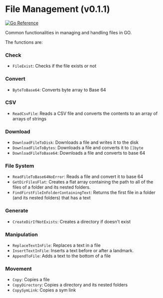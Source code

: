 # File Management (v0.1.1)

[![Go Reference](https://pkg.go.dev/badge/github.com/vieolo/file-management.svg)](https://pkg.go.dev/github.com/vieolo/file-management)

Common functionalities in managing and handling files in GO.

The functions are:

### Check
- `FileExist`: Checks if the file exists or not

### Convert
- `ByteToBase64`: Converts byte array to Base 64

### CSV
- `ReadCsvFile`: Reads a CSV file and converts the contents to an array of arrays of strings

### Download
- `DownloadFileToDisk`: Downloads a file and writes it to the disk
- `DownloadFileToBytes`: Downloads a file and converts it to `[]byte`
- `DownloadFileToBase64`: Downloads a file and converts to base 64

### File System
- `ReadFileToBase64NoError`: Reads a file and convert it to base 64
- `GetDirFilesFlat`: Creates a flat array containing the path to all of the files of a folder and its nested folders.
- `FindFirstFileInFolderContainingText`: Returns the first file in a folder (and its nested folders) that has a text

### Generate
- `CreateDirIfNotExists`: Creates a directory if doesn't exist

### Manipulation
- `ReplaceTextInFile`: Replaces a text in a file
- `InsertTextInFile`: Inserts a text before or after a landmark.
- `AppendToFile`: Adds a text to the bottom of a file

### Movement
- `Copy`: Copies a file
- `CopyDirectory`: Copies a directory and its nested folders
- `CopySymLink`: Copies a sym link